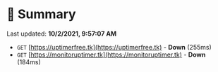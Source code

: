 # 📖 Summary
Last updated: **10/2/2021, 9:57:07 AM**

- `GET` [https://uptimerfree.tk](https://uptimerfree.tk) - **Down** (255ms)
- `GET` [https://monitoruptimer.tk](https://monitoruptimer.tk) - **Down** (184ms)

